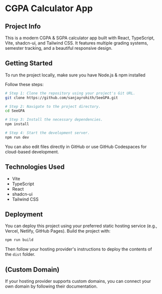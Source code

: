 # CGPA Calculator App


## Project Info

This is a modern CGPA & SGPA calculator app built with React, TypeScript, Vite, shadcn-ui, and Tailwind CSS. It features multiple grading systems, semester tracking, and a beautiful responsive design.

## Getting Started

To run the project locally, make sure you have Node.js & npm installed 

Follow these steps:


```sh
# Step 1: Clone the repository using your project's Git URL.
git clone https://github.com/sanjayrohith/SeeGPA.git

# Step 2: Navigate to the project directory.
cd SeeGPA

# Step 3: Install the necessary dependencies.
npm install

# Step 4: Start the development server.
npm run dev
```


You can also edit files directly in GitHub or use GitHub Codespaces for cloud-based development.


## Technologies Used

- Vite
- TypeScript
- React
- shadcn-ui
- Tailwind CSS


## Deployment

You can deploy this project using your preferred static hosting service (e.g., Vercel, Netlify, GitHub Pages). Build the project with:

```sh
npm run build
```

Then follow your hosting provider's instructions to deploy the contents of the `dist` folder.


## (Custom Domain)

If your hosting provider supports custom domains, you can connect your own domain by following their documentation.
